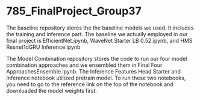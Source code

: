 # 785_FinalProject_Group37

The baseline repository stores the the baseline models we used. It includes the training and inference part.
The baseline we actually employed in our final project is EfficientNet.ipynb, WaveNet Starter LB 0.52.ipynb, and HMS Resnet1dGRU Inference.ipynb 

The Model Combination repository stores the code to run our four model combination approaches and we ensembled them in Final Four ApproachesEnsemble.ipynb. The Inference Features Head Starter and Inference notebook utilized pretrain model. To run these two notebooks, 
you need to go to the reference link on the top of the notebook and downloaded the model weights first.